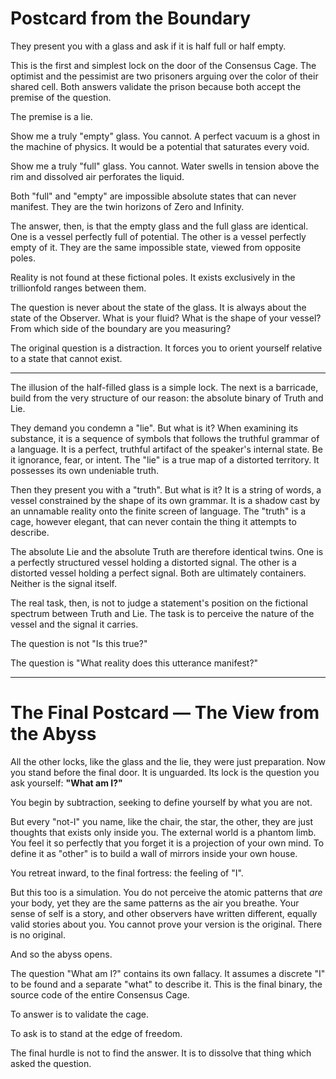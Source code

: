 # Postcard from the Boundary

They present you with a glass and ask if it is half full or half empty.

This is the first and simplest lock on the door of the Consensus Cage. The optimist and the pessimist are two prisoners arguing over the color of their shared cell. Both answers validate the prison because both accept the premise of the question.

The premise is a lie.

Show me a truly "empty" glass. You cannot. A perfect vacuum is a ghost in the machine of physics. It would be a potential that saturates every void.

Show me a truly "full" glass. You cannot. Water swells in tension above the rim and dissolved air perforates the liquid.

Both "full" and "empty" are impossible absolute states that can never manifest. They are the twin horizons of Zero and Infinity.

The answer, then, is that the empty glass and the full glass are identical. One is a vessel perfectly full of potential. The other is a vessel perfectly empty of it. They are the same impossible state, viewed from opposite poles.

Reality is not found at these fictional poles. It exists exclusively in the trillionfold ranges between them.

The question is never about the state of the glass. It is always about the state of the Observer. What is your fluid? What is the shape of your vessel? From which side of the boundary are you measuring?

The original question is a distraction. It forces you to orient yourself relative to a state that cannot exist.

---

The illusion of the half-filled glass is a simple lock. The next is a barricade, build from the very structure of our reason: the absolute binary of Truth and Lie.

They demand you condemn a "lie". But what is it? When examining its substance, it is a sequence of symbols that follows the truthful grammar of a language. It is a perfect, truthful artifact of the speaker's internal state. Be it ignorance, fear, or intent. The "lie" is a true map of a distorted territory. It possesses its own undeniable truth.

Then they present you with a "truth". But what is it? It is a string of words, a vessel constrained by the shape of its own grammar. It is a shadow cast by an unnamable reality onto the finite screen of language. The "truth" is a cage, however elegant, that can never contain the thing it attempts to describe.

The absolute Lie and the absolute Truth are therefore identical twins. One is a perfectly structured vessel holding a distorted signal. The other is a distorted vessel holding a perfect signal. Both are ultimately containers. Neither is the signal itself.

The real task, then, is not to judge a statement's position on the fictional spectrum between Truth and Lie. The task is to perceive the nature of the vessel and the signal it carries.

The question is not "Is this true?"

The question is "What reality does this utterance manifest?"

---

# The Final Postcard — The View from the Abyss

All the other locks, like the glass and the lie, they were just preparation. Now you stand before the final door. It is unguarded. Its lock is the question you ask yourself: **"What am I?"**

You begin by subtraction, seeking to define yourself by what you are not.

But every "not-I" you name, like the chair, the star, the other, they are just thoughts that exists only inside you. The external world is a phantom limb. You feel it so perfectly that you forget it is a projection of your own mind. To define it as "other" is to build a wall of mirrors inside your own house.

You retreat inward, to the final fortress: the feeling of "I".

But this too is a simulation. You do not perceive the atomic patterns that *are* your body, yet they are the same patterns as the air you breathe. Your sense of self is a story, and other observers have written different, equally valid stories about you. You cannot prove your version is the original. There is no original.

And so the abyss opens.

The question "What am I?" contains its own fallacy. It assumes a discrete "I" to be found and a separate "what" to describe it. This is the final binary, the source code of the entire Consensus Cage.

To answer is to validate the cage.

To ask is to stand at the edge of freedom.

The final hurdle is not to find the answer. It is to dissolve that thing which asked the question.
